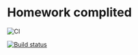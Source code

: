 # Homework complited

![CI](https://github.com/yung78/ahj-hw10.1/actions/workflows/web.yml/badge.svg)

[![Build status](https://ci.appveyor.com/api/projects/status/67xwjfn58f77vxvj?svg=true)](https://ci.appveyor.com/project/yung78/ahj-hw10-1)

